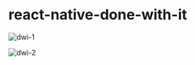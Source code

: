 # react-native-done-with-it


![dwi-1](https://user-images.githubusercontent.com/58740404/106123982-8d164380-6195-11eb-9533-cf3421643d43.jpg)

![dwi-2](https://user-images.githubusercontent.com/58740404/106124909-905dff00-6196-11eb-85ff-21faed3d1fd3.jpg)
